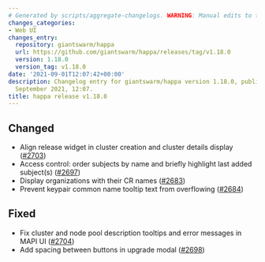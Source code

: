 ```yaml
---
# Generated by scripts/aggregate-changelogs. WARNING: Manual edits to this files will be overwritten.
changes_categories:
- Web UI
changes_entry:
  repository: giantswarm/happa
  url: https://github.com/giantswarm/happa/releases/tag/v1.18.0
  version: 1.18.0
  version_tag: v1.18.0
date: '2021-09-01T12:07:42+00:00'
description: Changelog entry for giantswarm/happa version 1.18.0, published on 01
  September 2021, 12:07.
title: happa release v1.18.0
---
```


## Changed

- Align release widget in cluster creation and cluster details display ([#2703](https://github.com/giantswarm/happa/pull/2703))
- Access control: order subjects by name and briefly highlight last added subject(s) ([#2697](https://github.com/giantswarm/happa/pull/2697))
- Display organizations with their CR names ([#2683](https://github.com/giantswarm/happa/pull/2683))
- Prevent keypair common name tooltip text from overflowing ([#2684](https://github.com/giantswarm/happa/pull/2684))

## Fixed

- Fix cluster and node pool description tooltips and error messages in MAPI UI ([#2704](https://github.com/giantswarm/happa/pull/2704))
- Add spacing between buttons in upgrade modal ([#2698](https://github.com/giantswarm/happa/pull/2698))

